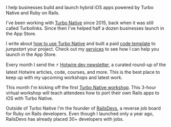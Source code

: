 <p class="lead">I help businesses build and launch hybrid iOS apps powered by Turbo Native and Ruby on Rails.</p>

I've been working with [Turbo Native](https://github.com/hotwired/turbo-ios) since 2015, back when it was still called Turbolinks. Since then I've helped half a dozen businesses launch in the App Store.

I write about [how to use Turbo Native](/articles) and built a paid [code template](https://jumpstartrails.com/ios) to _jumpstart_ your project. Check out my [services](/services) to see how I can help you launch in the App Store.

Every month I send the ⚡️ [Hotwire dev newsletter](/hotwire), a curated round-up of the latest Hotwire articles, code, courses, and more. This is the best place to keep up with my upcoming workshops and latest work.

This month I'm kicking off the first [Turbo Native workshop](/turbo-native-workshop). This 3-hour virtual workshop will teach attendees how to port their own Rails apps to iOS with Turbo Native.

Outside of Turbo Native I'm the founder of [RailsDevs](https://railsdevs.com), a reverse job board for Ruby on Rails developers. Even though I launched only a year ago, RailsDevs has already placed 30+ developers with jobs.
